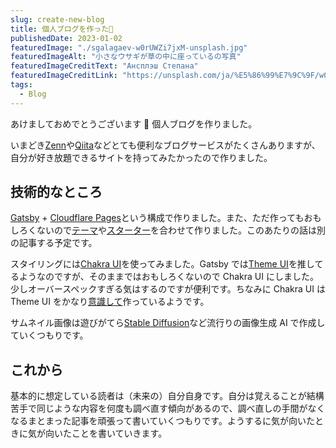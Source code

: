 ```yaml
---
slug: create-new-blog
title: 個人ブログを作った🐰
publishedDate: 2023-01-02
featuredImage: "./sgalagaev-w0rUWZi7jxM-unsplash.jpg"
featuredImageAlt: "小さなウサギが草の中に座っているの写真"
featuredImageCreditText: "Ансплэш Степана"
featuredImageCreditLink: "https://unsplash.com/ja/%E5%86%99%E7%9C%9F/w0rUWZi7jxM"
tags:
  - Blog
---
```


あけましておめでとうございます 🐰 個人ブログを作りました。

いまどき[Zenn](https://zenn.dev/)や[Qiita](https://qiita.com/)などとても便利なブログサービスがたくさんありますが、自分が好き放題できるサイトを持ってみたかったので作りました。

## 技術的なところ

[Gatsby](https://www.gatsbyjs.com/) + [Cloudflare Pages](https://www.cloudflare.com/ja-jp/products/pages/)という構成で作りました。また、ただ作ってもおもしろくないので[テーマ](https://github.com/zzzkan/gatsby-theme-blog/tree/main/package#readme)や[スターター](https://github.com/zzzkan/gatsby-starter-blog#readme)を合わせて作りました。このあたりの話は別の記事する予定です。

スタイリングには[Chakra UI](https://chakra-ui.com/)を使ってみました。Gatsby では[Theme UI](https://www.gatsbyjs.com/docs/how-to/styling/theme-ui/)を推してるようなのですが、そのままではおもしろくないので Chakra UI にしました。少しオーバースペックすぎる気はするのですが便利です。ちなみに Chakra UI は Theme UI をかなり[意識して](https://chakra-ui.com/getting-started/comparison#how-is-chakra-different-from-theme-ui)作っているようです。

サムネイル画像は遊びがてら[Stable Diffusion](https://stability.ai/blog/stable-diffusion-public-release)など流行りの画像生成 AI で作成していくつもりです。

## これから

基本的に想定している読者は（未来の）自分自身です。自分は覚えることが結構苦手で同じような内容を何度も調べ直す傾向があるので、調べ直しの手間がなくなるまとまった記事を頑張って書いていくつもりです。ようするに気が向いたときに気が向いたことを書いていきます。
